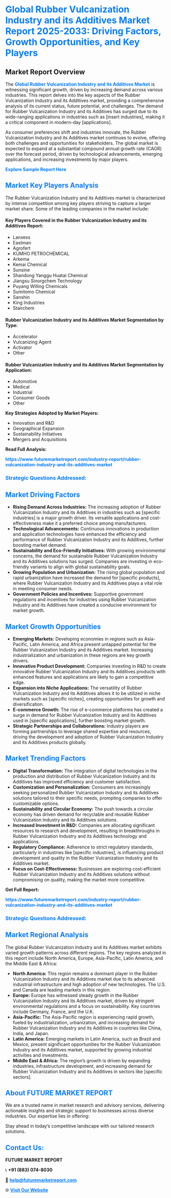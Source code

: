<h1 style="color: #007BFF;">Global Rubber Vulcanization Industry and its Additives Market Report 2025-2033: Driving Factors, Growth Opportunities, and Key Players</h1>

<section id="overview">
<h2>Market Report Overview</h2>
<p>The <a href="https://www.futuremarketreport.com/industry-report/rubber-vulcanization-industry-and-its-additives-market" style="color: #007BFF; text-decoration: none;"><strong>Global Rubber Vulcanization Industry and its Additives Market</strong></a> is witnessing significant growth, driven by increasing demand across various industries. This report delves into the key aspects of the Rubber Vulcanization Industry and its Additives market, providing a comprehensive analysis of its current status, future potential, and challenges. The demand for Rubber Vulcanization Industry and its Additives has surged due to its wide-ranging applications in industries such as [insert industries], making it a critical component in modern-day [applications].</p>
<p>As consumer preferences shift and industries innovate, the Rubber Vulcanization Industry and its Additives market continues to evolve, offering both challenges and opportunities for stakeholders. The global market is expected to expand at a substantial compound annual growth rate (CAGR) over the forecast period, driven by technological advancements, emerging applications, and increasing investments by major players.</p>
</section>

<section id="overview">
<p><a href="https://www.futuremarketreport.com/request-sample/reportId=106241" style="color: #007BFF; text-decoration: none;"><strong>Explore Sample Report Here</strong></a></p>
</section>

<section id="key-players">
<h2 style="color: #007BFF;">Market Key Players Analysis</h2>
<p>The Rubber Vulcanization Industry and its Additives market is characterized by intense competition among key players striving to capture a larger market share. Some of the leading companies in the market include:</p>
<h4>Key Players Covered in the Rubber Vulcanization Industry and its Additives Report:</h4>
<ul><li>Lanxess</li><li>Eastman</li><li>Agrofert</li><li>KUMHO PETROCHEMICAL</li><li>Arkema</li><li>Kemai Chemical</li><li>Sunsine</li><li>Shandong Yanggu Huatai Chemical</li><li>Jiangsu Sinorgchem Technology</li><li>Puyang Willing Chemicals</li><li>Sumitomo Chemical</li><li>Sanshin</li><li>King Industries</li><li>Stairchem</li></ul>
<h4>Rubber Vulcanization Industry and its Additives Market Segmentation by Type:</h4>
<ul><li>Accelerator</li><li>Vulcanizing Agent</li><li>Activator</li><li>Other</li></ul>

<h4>Rubber Vulcanization Industry and its Additives Market Segmentation by Application:</h4>
<ul><li>Automotive</li><li>Medical</li><li>Industrial</li><li>Consumer Goods</li><li>Other</li></ul>
<p><strong>Key Strategies Adopted by Market Players:</strong></p>
<ul>
<li>Innovation and R&D</li>
<li>Geographical Expansion</li>
<li>Sustainability Initiatives</li>
<li>Mergers and Acquisitions</li>
</ul>
</section>

<section>
<p><strong>Read Full Analysis: </strong></p><a href="https://www.futuremarketreport.com/industry-report/rubber-vulcanization-industry-and-its-additives-market" style="color: #007BFF; text-decoration: none;"><strong>https://www.futuremarketreport.com/industry-report/rubber-vulcanization-industry-and-its-additives-market</strong></a>
<h3 style="color: #007BFF;">Strategic Questions Addressed:</h3>
</section>

<section id="driving-factors">
<h2 style="color: #007BFF;">Market Driving Factors</h2>
<ul>
<li><strong>Rising Demand Across Industries:</strong> The increasing adoption of Rubber Vulcanization Industry and its Additives in industries such as [specific industries] is a major growth driver. Its versatile applications and cost-effectiveness make it a preferred choice among manufacturers.</li>
<li><strong>Technological Advancements:</strong> Continuous innovations in production and application technologies have enhanced the efficiency and performance of Rubber Vulcanization Industry and its Additives, further boosting market demand.</li>
<li><strong>Sustainability and Eco-Friendly Initiatives:</strong> With growing environmental concerns, the demand for sustainable Rubber Vulcanization Industry and its Additives solutions has surged. Companies are investing in eco-friendly variants to align with global sustainability goals.</li>
<li><strong>Growing Population and Urbanization:</strong> The rising global population and rapid urbanization have increased the demand for [specific products], where Rubber Vulcanization Industry and its Additives plays a vital role in meeting consumer needs.</li>
<li><strong>Government Policies and Incentives:</strong> Supportive government regulations and incentives for industries using Rubber Vulcanization Industry and its Additives have created a conducive environment for market growth.</li>
</ul>
</section>

<section id="growth-opportunities">
<h2 style="color: #007BFF;">Market Growth Opportunities</h2>
<ul>
<li><strong>Emerging Markets:</strong> Developing economies in regions such as Asia-Pacific, Latin America, and Africa present untapped potential for the Rubber Vulcanization Industry and its Additives market. Increasing industrialization and urbanization in these regions are key growth drivers.</li>
<li><strong>Innovative Product Development:</strong> Companies investing in R&D to create innovative Rubber Vulcanization Industry and its Additives products with enhanced features and applications are likely to gain a competitive edge.</li>
<li><strong>Expansion into Niche Applications:</strong> The versatility of Rubber Vulcanization Industry and its Additives allows it to be utilized in niche markets such as [specific niches], creating opportunities for growth and diversification.</li>
<li><strong>E-commerce Growth:</strong> The rise of e-commerce platforms has created a surge in demand for Rubber Vulcanization Industry and its Additives used in [specific applications], further boosting market growth.</li>
<li><strong>Strategic Partnerships and Collaborations:</strong> Industry players are forming partnerships to leverage shared expertise and resources, driving the development and adoption of Rubber Vulcanization Industry and its Additives products globally.</li>
</ul>
</section>

<section id="trending-factors">
<h2 style="color: #007BFF;">Market Trending Factors</h2>
<ul>
<li><strong>Digital Transformation:</strong> The integration of digital technologies in the production and distribution of Rubber Vulcanization Industry and its Additives has improved efficiency and customer satisfaction.</li>
<li><strong>Customization and Personalization:</strong> Consumers are increasingly seeking personalized Rubber Vulcanization Industry and its Additives solutions tailored to their specific needs, prompting companies to offer customizable options.</li>
<li><strong>Sustainability and Circular Economy:</strong> The push towards a circular economy has driven demand for recyclable and reusable Rubber Vulcanization Industry and its Additives solutions.</li>
<li><strong>Increased Investment in R&D:</strong> Companies are allocating significant resources to research and development, resulting in breakthroughs in Rubber Vulcanization Industry and its Additives technology and applications.</li>
<li><strong>Regulatory Compliance:</strong> Adherence to strict regulatory standards, particularly in industries like [specific industries], is influencing product development and quality in the Rubber Vulcanization Industry and its Additives market.</li>
<li><strong>Focus on Cost-Effectiveness:</strong> Businesses are exploring cost-efficient Rubber Vulcanization Industry and its Additives solutions without compromising on quality, making the market more competitive.</li>
</ul>
</section>

<section>
<p><strong>Get Full Report: </strong></p><a href="https://www.futuremarketreport.com/industry-report/rubber-vulcanization-industry-and-its-additives-market" style="color: #007BFF; text-decoration: none;"><strong>https://www.futuremarketreport.com/industry-report/rubber-vulcanization-industry-and-its-additives-market</strong></a>
<h3 style="color: #007BFF;">Strategic Questions Addressed:</h3>
</section>


<section id="regional-analysis">
<h2 style="color: #007BFF;">Market Regional Analysis</h2>
<p>The global Rubber Vulcanization Industry and its Additives market exhibits varied growth patterns across different regions. The key regions analyzed in this report include North America, Europe, Asia-Pacific, Latin America, and the Middle East & Africa:</p>
<ul>
<li><strong>North America:</strong> This region remains a dominant player in the Rubber Vulcanization Industry and its Additives market due to its advanced industrial infrastructure and high adoption of new technologies. The U.S. and Canada are leading markets in this region.</li>
<li><strong>Europe:</strong> Europe has witnessed steady growth in the Rubber Vulcanization Industry and its Additives market, driven by stringent environmental regulations and a focus on sustainability. Key countries include Germany, France, and the U.K.</li>
<li><strong>Asia-Pacific:</strong> The Asia-Pacific region is experiencing rapid growth, fueled by industrialization, urbanization, and increasing demand for Rubber Vulcanization Industry and its Additives in countries like China, India, and Japan.</li>
<li><strong>Latin America:</strong> Emerging markets in Latin America, such as Brazil and Mexico, present significant opportunities for the Rubber Vulcanization Industry and its Additives market, supported by growing industrial activities and investments.</li>
<li><strong>Middle East & Africa:</strong> The region’s growth is driven by expanding industries, infrastructure development, and increasing demand for Rubber Vulcanization Industry and its Additives in sectors like [specific sectors].</li>
</ul>
</section>

<footer>
<h2 style="color: #007BFF;">About FUTURE MARKET REPORT</h2>
<p>We are a trusted name in market research and advisory services, delivering actionable insights and strategic support to businesses across diverse industries. Our expertise lies in offering:</p>

<p>Stay ahead in today’s competitive landscape with our tailored research solutions.</p>

<h2 style="color: #007BFF;">Contact Us:</h2>
<p><strong>FUTURE MARKET REPORT</strong></p>
<p>📞 <strong>+91 (883) 074-8030</strong></p>
<p>📧 <strong><a href="mailto:help@futuremarketreport.com" style="color: #007BFF;">help@futuremarketreport.com</a></strong></p>
<p>🌐 <strong><a href="https://www.futuremarketreport.com/" style="color: #007BFF;">Visit Our Website</a></strong></p>
</footer>